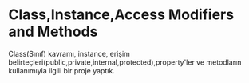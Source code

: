 # Class,Instance,Access Modifiers and Methods #
Class(Sınıf) kavramı, instance, erişim belirteçleri(public,private,internal,protected),property'ler ve metodların kullanımıyla ilgili bir proje yaptık.
